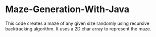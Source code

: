 # Maze-Generation-With-Java
This code creates a maze of any given size randomly using recursive backtracking algorithm. It uses a 2D char array to represent the maze.
